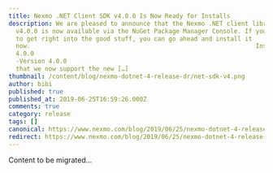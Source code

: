 ```yaml
---
title: Nexmo .NET Client SDK v4.0.0 Is Now Ready for Installs
description: We are pleased to announce that the Nexmo .NET client library
  v4.0.0 is now available via the NuGet Package Manager Console. If you’re ready
  to get right into the good stuff, you can go ahead and install it
  now. 																Install-Package Nexmo.Csharp.Client -Version
  4.0.0																					12										Install-Package Nexmo.Csharp.Client
  -Version 4.0.0 														 What’s New The biggest part of this release is
  that we now support the new […]
thumbnail: /content/blog/nexmo-dotnet-4-release-dr/net-sdk-v4.png
author: bibi
published: true
published_at: 2019-06-25T16:59:26.000Z
comments: true
category: release
tags: []
canonical: https://www.nexmo.com/blog/2019/06/25/nexmo-dotnet-4-release-dr
redirect: https://www.nexmo.com/blog/2019/06/25/nexmo-dotnet-4-release-dr
---
```


Content to be migrated...
